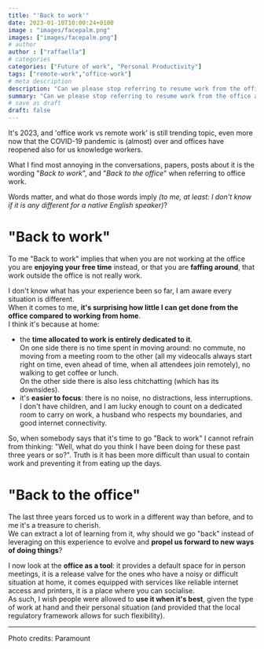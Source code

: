 ```yaml
---
title: "'Back to work'"
date: 2023-01-10T10:00:24+0100
image : "images/facepalm.png"
images: ["images/facepalm.png"]
# author
author : ["raffaella"]
# categories
categories: ["Future of work", "Personal Productivity"]
tags: ["remote-work","office-work"]
# meta description
description: "Can we please stop referring to resume work from the office as 'Back to work'?"
summary: "Can we please stop referring to resume work from the office as 'Back to work'?"
# save as draft
draft: false
---
```

It's 2023, and 'office work vs remote work' is still trending topic, even more now that the COVID-19 pandemic is (almost) over and offices have reopened also for us knowledge workers.

What I find most annoying in the conversations, papers, posts about it is the wording "*Back to work*", and "*Back to the office*" when referring to office work.

Words matter, and what do those words imply *(to me, at least: I don't know if it is any different for a native English speaker)*? 

# "Back to work"

To me "Back to work" implies that when you are not working at the office you are **enjoying your free time** instead, or that you are **faffing around**, that work outside the office is not really work. 

I don't know what has your experience been so far, I am aware every situation is different.<br>
When it comes to me, **it's surprising how little I can get done from the office compared to working from home**.<br>
I think it's because at home:

* the **time allocated to work is entirely dedicated to it**.<br>
On one side there is no time spent in moving around: no commute, no moving from a meeting room to the other (all my videocalls always start right on time, even ahead of time, when all attendees join remotely), no walking to get coffee or lunch.<br>
On the other side there is also less chitchatting (which has its downsides).
* it's **easier to focus**: there is no noise, no distractions, less interruptions. I don't have children, and I am lucky enough to count on a dedicated room to carry on work, a husband who respects my boundaries, and good internet connectivity.

So, when somebody says that it's time to go "Back to work" I cannot refrain from thinking: "Well, what do you think I have been doing for these past three years or so?". Truth is it has been more difficult than usual to contain work and preventing it from eating up the days.

# "Back to the office"

The last three years forced us to work in a different way than before, and to me it's a treasure to cherish.<br>
We can extract a lot of learning from it, why should we go "back" instead of leveraging on this experience to evolve and **propel us forward to new ways of doing things**?

I now look at the **office as a tool**: it provides a default space for in person meetings, it is a release valve for the ones who have a noisy or difficult situation at home, it comes equipped with services like reliable internet access and printers, it is a place where you can socialise.<br>
As such, I wish people were allowed to **use it when it's best**, given the type of work at hand and their personal situation (and provided that the local regulatory framework allows for such flexibility).

---
Photo credits: Paramount